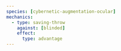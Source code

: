 ```yaml
---
species: [cybernetic-augmentation-ocular]
mechanics:
  - type: saving-throw
    against: [blinded]
    effect:
      type: advantage
---
```

